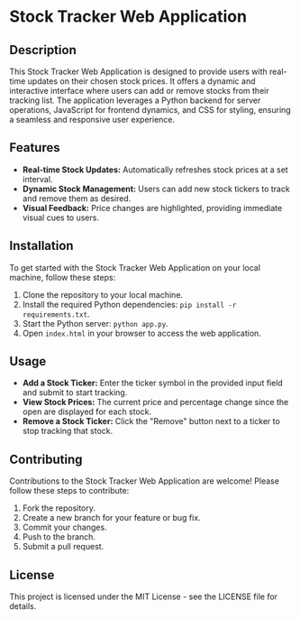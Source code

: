 # Stock Tracker Web Application

## Description

This Stock Tracker Web Application is designed to provide users with real-time updates on their chosen stock prices. It offers a dynamic and interactive interface where users can add or remove stocks from their tracking list. The application leverages a Python backend for server operations, JavaScript for frontend dynamics, and CSS for styling, ensuring a seamless and responsive user experience.

## Features

- **Real-time Stock Updates:** Automatically refreshes stock prices at a set interval.
- **Dynamic Stock Management:** Users can add new stock tickers to track and remove them as desired.
- **Visual Feedback:** Price changes are highlighted, providing immediate visual cues to users.

## Installation

To get started with the Stock Tracker Web Application on your local machine, follow these steps:

1. Clone the repository to your local machine.
2. Install the required Python dependencies: `pip install -r requirements.txt`.
3. Start the Python server: `python app.py`.
4. Open `index.html` in your browser to access the web application.

## Usage

- **Add a Stock Ticker:** Enter the ticker symbol in the provided input field and submit to start tracking.
- **View Stock Prices:** The current price and percentage change since the open are displayed for each stock.
- **Remove a Stock Ticker:** Click the "Remove" button next to a ticker to stop tracking that stock.

## Contributing

Contributions to the Stock Tracker Web Application are welcome! Please follow these steps to contribute:

1. Fork the repository.
2. Create a new branch for your feature or bug fix.
3. Commit your changes.
4. Push to the branch.
5. Submit a pull request.

## License

This project is licensed under the MIT License - see the LICENSE file for details.

